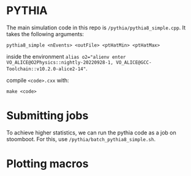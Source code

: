 # PYTHIA

The main simulation code in this repo is `/pythia/pythia8_simple.cpp`. It takes the following arguments:

```
pythia8_simple <nEvents> <outFile> <ptHatMin> <ptHatMax>
```

inside the environment `alias o2="alienv enter VO_ALICE@O2Physics::nightly-20220928-1, VO_ALICE@GCC-Toolchain::v10.2.0-alice2-14"`.

compile `<code>.cxx` with:

```
make <code>
```

# Submitting jobs
To achieve higher statistics, we can run the pythia code as a job on stoomboot. For this, use `/pythia/batch_pythia8_simple.sh`.

# Plotting macros
